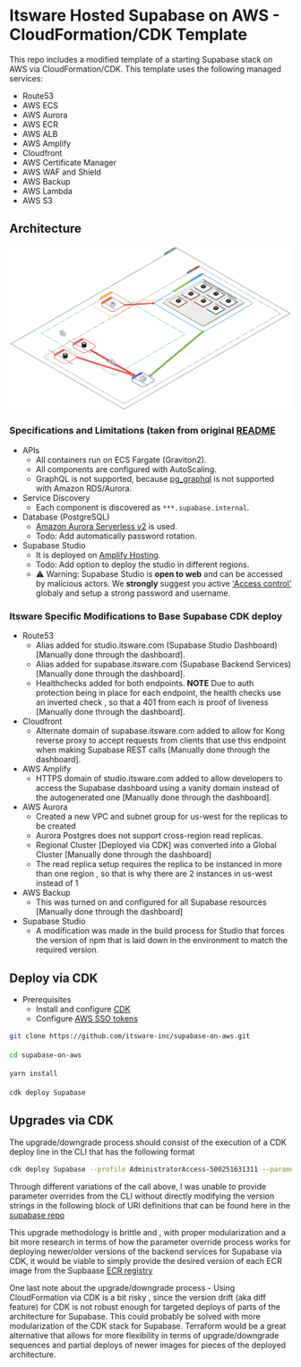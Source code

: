 # Itsware Hosted Supabase on AWS - CloudFormation/CDK Template

This repo includes a modified template of a starting Supabase stack on AWS via CloudFormation/CDK. This template uses the following managed services:
- Route53 
- AWS ECS
- AWS Aurora
- AWS ECR
- AWS ALB
- AWS Amplify
- Cloudfront
- AWS Certificate Manager
- AWS WAF and Shield
- AWS Backup
- AWS Lambda
- AWS S3

## Architecture

![architecture-diagram](./docs/images/itsware-architecture-diagram.png)

### Specifications and Limitations (taken from original [README](./README_Community_Supabase.md)

- APIs
  - All containers run on ECS Fargate (Graviton2).
  - All components are configured with AutoScaling.
  - GraphQL is not supported, because [pg_graphql](https://github.com/supabase/pg_graphql) is not supported with Amazon RDS/Aurora.
- Service Discovery
  - Each component is discovered as `***.supabase.internal`.
- Database (PostgreSQL)
  - [Amazon Aurora Serverless v2](https://aws.amazon.com/rds/aurora/serverless/) is used.
  - Todo: Add automatically password rotation.
- Supabase Studio
  - It is deployed on [Amplify Hosting](https://aws.amazon.com/amplify/hosting/).
  - Todo: Add option to deploy the studio in different regions.
  - ⚠️ Warning: Supabase Studio is **open to web** and can be accessed by malicious actors. We **strongly** suggest you active ['Access control'](https://docs.aws.amazon.com/amplify/latest/userguide/access-control.html) globaly and setup a strong password and username.


### Itsware Specific Modifications to Base Supabase CDK deploy

- Route53
  - Alias added for studio.itsware.com (Supabase Studio Dashboard) [Manually done through the dashboard].
  - Alias added for supabase.itsware.com (Supabase Backend Services) [Manually done through the dashboard].
  - Healthchecks added for both endpoints. **NOTE** Due to auth protection being in place for each endpoint, the health checks use an inverted check , so that a 401 from each is proof of liveness [Manually done through the dashboard].
- Cloudfront
  - Alternate domain of supabase.itsware.com added to allow for Kong reverse proxy to accept requests from clients that use this endpoint when making Supabase REST calls [Manually done through the dashboard].
- AWS Amplify
  - HTTPS domain of studio.itsware.com added to allow developers to access the Supabase dashboard using a vanity domain instead of the autogenerated one [Manually done through the dashboard].
- AWS Aurora
  - Created a new VPC and subnet group for us-west for the replicas to be created
  - Aurora Postgres does not support cross-region read replicas.
  - Regional Cluster [Deployed via CDK] was converted into a Global Cluster [Manually done through the dashboard]
  - The read replica setup requires the replica to be instanced in more than one region , so that is why there are 2 instances in us-west instead of 1
- AWS Backup
  - This was turned on and configured for all Supabase resources [Manually done through the dashboard]
- Supabase Studio
  - A modification was made in the build process for Studio that forces the version of npm that is laid down in the environment to match the required version.

## Deploy via CDK

- Prerequisites
  - Install and configure [CDK](https://docs.aws.amazon.com/cdk/v2/guide/getting_started.html)
  - Configure [AWS SSO tokens](https://docs.aws.amazon.com/cli/latest/userguide/sso-configure-profile-token.html)

```bash
git clone https://github.com/itsware-inc/supabase-on-aws.git

cd supabase-on-aws

yarn install

cdk deploy Supabase
```

## Upgrades via CDK

The upgrade/downgrade process should consist of the execution of a CDK deploy line in the CLI that has the following format

```bash
cdk deploy Supabase --profile AdministratorAccess-500251631311 --parameters Supabase:AuthImageUri='public.ecr.aws/supabase/gotrue:v2.152.1' Supabase:RestImageUri='public.ecr.aws/supabase/postgrest:v12.1' Supabase:RealtimeImageUri='public.ecr.aws/supabase/realtime:v2.29.5' Supabase:StorageImageUri='public.ecr.aws/supabase/storage-api:v1.3.1' Supabase:public.ecr.aws/supabase/imgproxy:ImgproxyImageUri='public.ecr.aws/supabase/imgproxy:v1.2.0' Supabase:PostgresMetaImageUri='public.ecr.aws/supabase/postgres-meta:v0.81.1'
```

Through different variations of the call above, I was unable to provide parameter overrides from the CLI without directly modifying the version strings in the following block of URI definitions that can be found here in the [supabase repo](https://github.com/itsware-inc/supabase-on-aws/blob/b62a6bffc53e12be05f3be7d1d3b396a3679c6ca/src/supabase-stack.ts#L97)

This upgrade methodology is brittle and , with proper modularization and a bit more research in terms of how the parameter override process works for deploying newer/older versions of the backend services for Supabase via CDK, it would be viable to simply provide the desired version of each ECR image from the Supbaase [ECR registry](https://gallery.ecr.aws/supabase)

One last note about the upgrade/downgrade process - Using CloudFormation via CDK is a bit risky , since the version drift (aka diff feature) for CDK is not robust enough for targeted deploys of parts of the architecture for Supabase. This could probably be solved with more modularization of the CDK stack for Supabase. Terraform would be a great alternative that allows for more flexibility in terms of upgrade/downgrade sequences and partial deploys of newer images for pieces of the deployed architecture.
